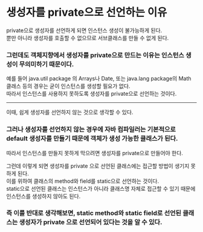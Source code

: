 # 생성자를 private으로 선언하는 이유

private으로 생성자를 선언하게 되면 인스턴스 생성이 불가능하게 된다.   
뿐만 아니라 생성자를 호출할 수 없으므로 서브클래스를 만들 수 없게 된다.   

### 그런데도 객체지향에서 생성자를 private으로 만드는 이유는 인스턴스 생성이 무의미하기 때문이다.   

예를 들어 java.util package 의 Arrays나 Date, 또는 java.lang package의 Math 클래스 등의 경우는 굳이 인스턴스를 생성할 필요가 없다.   
따라서 인스턴스를 사용하지 못하도록 생성자를 private으로 선언하는 것이다.   
***
이때, 쉽게 생성자를 선언하지 않는 것으로 생각할 수 있다.   
### 그러나 생성자를 선언하지 않는 경우에 자바 컴파일러는 기본적으로 default 생성자를 만들기 때문에 객체가 생성 가능한 클래스가 된다.   
따라서 인스턴스를 만들지 못하게 막으려면 생성자를 private으로 만들어야 한다.   

그런데 이렇게 되면 생성자를 private 으로 선언된 클래스에는 접근할 방법이 생기지 못하게 된다.   
이를 위하여 클래스의 method와 field를 static으로 선언하는 것이다.      
static으로 선언된 클래스는 인스턴스가 아니라 클래스명 자체로 접근할 수 있기 때문에 인스턴스를 생성하지 않아도 된다.

### 즉 이를 반대로 생각해보면, static method와 static field로 선언된 클래스는 생성자가 private 으로 선언되어 있다는 것을 알 수 있다.
